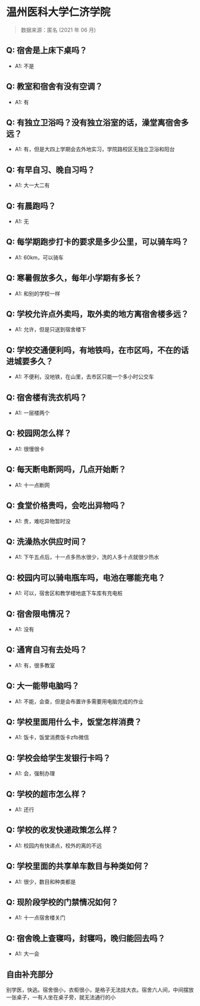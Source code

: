 # 温州医科大学仁济学院

> 数据来源：匿名 (2021 年 06 月)

## Q: 宿舍是上床下桌吗？

- A1: 不是

## Q: 教室和宿舍有没有空调？

- A1: 有

## Q: 有独立卫浴吗？没有独立浴室的话，澡堂离宿舍多远？

- A1: 有，但是大四上学期会去外地实习，学院路校区无独立卫浴和阳台

## Q: 有早自习、晚自习吗？

- A1: 大一大二有

## Q: 有晨跑吗？

- A1: 无

## Q: 每学期跑步打卡的要求是多少公里，可以骑车吗？

- A1: 60km，可以骑车

## Q: 寒暑假放多久，每年小学期有多长？

- A1: 和别的学校一样

## Q: 学校允许点外卖吗，取外卖的地方离宿舍楼多远？

- A1: 允许，但是只送到宿舍楼下

## Q: 学校交通便利吗，有地铁吗，在市区吗，不在的话进城要多久？

- A1: 不便利，没地铁，在山里，去市区只能一个多小时公交车

## Q: 宿舍楼有洗衣机吗？

- A1: 一层楼两个

## Q: 校园网怎么样？

- A1: 很慢很卡

## Q: 每天断电断网吗，几点开始断？

- A1: 十一点断网

## Q: 食堂价格贵吗，会吃出异物吗？

- A1: 贵，难吃异物暂时没

## Q: 洗澡热水供应时间？

- A1: 下午五点后，十一点多热水很少，洗的人多十点就很少热水

## Q: 校园内可以骑电瓶车吗，电池在哪能充电？

- A1: 可以，宿舍区和教学楼地底下车库有充电桩

## Q: 宿舍限电情况？

- A1: 没有

## Q: 通宵自习有去处吗？

- A1: 有，很多教室

## Q: 大一能带电脑吗？

- A1: 不能，会查，但是会布置许多需要用电脑完成的作业

## Q: 学校里面用什么卡，饭堂怎样消费？

- A1: 饭卡，饭堂消费饭卡zfb微信

## Q: 学校会给学生发银行卡吗？

- A1: 会，强制办理

## Q: 学校的超市怎么样？

- A1: 还行

## Q: 学校的收发快递政策怎么样？

- A1: 校园内有快递点，校外的离的不远

## Q: 学校里面的共享单车数目与种类如何？

- A1: 很少，数目和种类都是

## Q: 现阶段学校的门禁情况如何？

- A1: 十一点宿舍楼关门

## Q: 宿舍晚上查寝吗，封寝吗，晚归能回去吗？

- A1: 大一会

## 自由补充部分

别学医，快逃。宿舍很小，衣柜很小，是格子无法挂大衣。宿舍六人间，中间摆放一张桌子，一有人坐在桌子旁，就无法通行的小